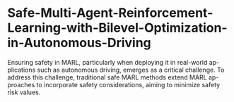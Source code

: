 # Safe-Multi-Agent-Reinforcement-Learning-with-Bilevel-Optimization-in-Autonomous-Driving
Ensuring safety in MARL, particularly when deploying it in real-world ap- plications such as autonomous driving, emerges as a critical challenge. To address this challenge, traditional safe MARL methods extend MARL ap- proaches to incorporate safety considerations, aiming to minimize safety risk values.

